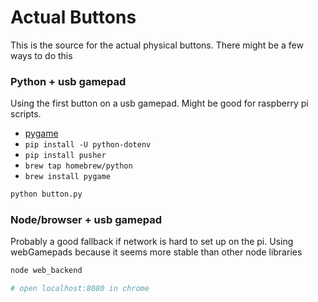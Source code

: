 # Actual Buttons

This is the source for the actual physical buttons.  There might be a few ways to do this

### Python + usb gamepad

Using the first button on a usb gamepad. Might be good for raspberry pi scripts.

* [pygame](https://bitbucket.org/pygame/pygame/issues/82/homebrew-on-leopard-fails-to-install#comment-627494)
* `pip install -U python-dotenv`
* `pip install pusher`
* `brew tap homebrew/python`
* `brew install pygame`

```bash
python button.py
```


### Node/browser + usb gamepad

Probably a good fallback if network is hard to set up on the pi. Using webGamepads because it seems more stable than other node libraries

```bash
node web_backend

# open localhost:8080 in chrome
```
